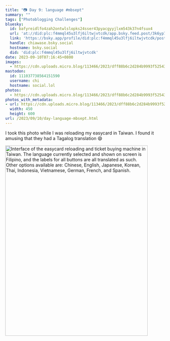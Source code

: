 ```yaml
---
title: "📷 Day 9: language #mbsept"
summary: ""
tags: ["Photoblogging Challenges"]
bluesky:
  id: bafyreidlfo4zah2ontwlslopks24sser43pyacgyyjlxm543k37n4fsux4
  url: 'at://did:plc:f4mmql45u3lfj6iltwjvtcdk/app.bsky.feed.post/3k6yp7ju2452h'
  link: 'https://bsky.app/profile/did:plc:f4mmql45u3lfj6iltwjvtcdk/post/3k6yp7ju2452h'
  handle: chiawase.bsky.social
  hostname: bsky.social
  did: 'did:plc:f4mmql45u3lfj6iltwjvtcdk'
date: 2023-09-10T07:16:45+0800
images:
  - https://cdn.uploads.micro.blog/113466/2023/dff88b6c2d284b9993f52543f9fe5144.jpg
mastodon:
  id: 111037738564151590
  username: chi
  hostname: social.lol
photos:
  - https://cdn.uploads.micro.blog/113466/2023/dff88b6c2d284b9993f52543f9fe5144.jpg
photos_with_metadata:
- url: https://cdn.uploads.micro.blog/113466/2023/dff88b6c2d284b9993f52543f9fe5144.jpg
  width: 450
  height: 600
url: /2023/09/10/day-language-mbsept.html
---
```


I took this photo while I was reloading my easycard in Taiwan. I found it amusing that they had a Tagalog translation 😄

<img src="/img/uploads/2023/dff88b6c2d284b9993f52543f9fe5144.jpg" width="450" height="600" alt="Interface of the easycard reloading and ticket buying machine in Taiwan. The language currently selected and shown on screen is Filipino, and the labels for all buttons are all translated as such. Other options available are: Chinese, English, Japanese, Korean, Thai, Indonesia, Vietnamese, German, French, and Spanish.">
